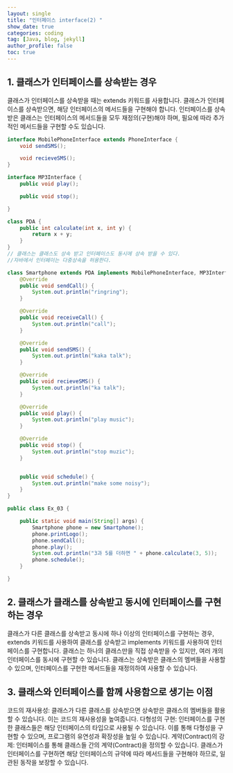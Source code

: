 ```yaml
---
layout: single
title: "인터페이스 interface(2) "
show_date: true
categories: coding
tag: [Java, blog, jekyll]
author_profile: false
toc: true
---
```


## 1. 클래스가 인터페이스를 상속받는 경우

클래스가 인터페이스를 상속받을 때는 extends 키워드를 사용합니다.
클래스가 인터페이스를 상속받으면, 해당 인터페이스의 메서드들을 구현해야 합니다.
인터페이스를 상속받은 클래스는 인터페이스의 메서드들을 모두 재정의(구현)해야 하며, 필요에 따라 추가적인 메서드들을 구현할 수도 있습니다.

```java
interface MobilePhoneInterface extends PhoneInterface {
	void sendSMS();

	void recieveSMS();
}

interface MP3Interface {
	public void play();

	public void stop();

}

class PDA {
	public int calculate(int x, int y) {
		return x + y;
	}
}
// 클래스는 클래스도 상속 받고 인터페이스도 동시에 상속 받을 수 있다.
//자바에서 인터페이는 다중상속을 허용한다.

class Smartphone extends PDA implements MobilePhoneInterface, MP3Interface {
	@Override
	public void sendCall() {
		System.out.println("ringring");
	}

	@Override
	public void receiveCall() {
		System.out.println("call");
	}

	@Override
	public void sendSMS() {
		System.out.println("kaka talk");
	}

	@Override
	public void recieveSMS() {
		System.out.println("ka talk");
	}

	@Override
	public void play() {
		System.out.println("play music");
	}

	@Override
	public void stop() {
		System.out.println("stop muzic");
	}


	public void schedule() {
		System.out.println("make some noisy");
	}
}

public class Ex_03 {

	public static void main(String[] args) {
		Smartphone phone = new Smartphone();
		phone.printLogo();
		phone.sendCall();
		phone.play();
		System.out.println("3과 5를 더하면 " + phone.calculate(3, 5));
		phone.schedule();
	}

}
```

## 2. 클래스가 클래스를 상속받고 동시에 인터페이스를 구현하는 경우

클래스가 다른 클래스를 상속받고 동시에 하나 이상의 인터페이스를 구현하는 경우, extends 키워드를 사용하여 클래스를 상속받고 implements 키워드를 사용하여 인터페이스를 구현합니다.
클래스는 하나의 클래스만을 직접 상속받을 수 있지만, 여러 개의 인터페이스를 동시에 구현할 수 있습니다.
클래스는 상속받은 클래스의 멤버들을 사용할 수 있으며, 인터페이스를 구현한 메서드들을 재정의하여 사용할 수 있습니다.

## 3. 클래스와 인터페이스를 함께 사용함으로 생기는 이점

코드의 재사용성: 클래스가 다른 클래스를 상속받으면 상속받은 클래스의 멤버들을 활용할 수 있습니다. 이는 코드의 재사용성을 높여줍니다.
다형성의 구현: 인터페이스를 구현한 클래스들은 해당 인터페이스의 타입으로 사용될 수 있습니다. 이를 통해 다형성을 구현할 수 있으며, 프로그램의 유연성과 확장성을 높일 수 있습니다.
계약(Contract)의 강제: 인터페이스를 통해 클래스들 간의 계약(Contract)을 정의할 수 있습니다. 클래스가 인터페이스를 구현하면 해당 인터페이스의 규약에 따라 메서드들을 구현해야 하므로, 일관된 동작을 보장할 수 있습니다.

<!--
{: .notice--danger}

<div class="notice--success">
추상 클래스와 인터페이스는 모두 다형성을 구현하는 데 사용되는 중요한 개념들입니다. 추상 클래스는 상속 관계에서 기본적인 구현을 제공하면서 확장 가능한 클래스를 정의할 때 사용되고, 인터페이스는 다른 클래스들 간에 공통된 동작을 보장하기 위한 규약을 제공할 때 사용됩니다.
</div> -->
